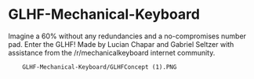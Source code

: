 # GLHF-Mechanical-Keyboard
Imagine a 60% without any redundancies and a no-compromises number pad. Enter the GLHF! 
Made by Lucian Chapar and Gabriel Seltzer with assistance from the /r/mechanicalkeyboard internet community.

        GLHF-Mechanical-Keyboard/GLHFConcept (1).PNG
      
